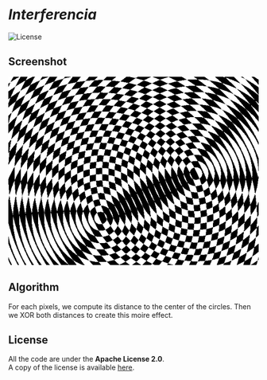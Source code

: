 # *Interferencia*

![License](https://img.shields.io/badge/license-Apache--2.0-blue.svg?style=flat-square)

## **Screenshot**

![screenshot](../../images/screenshot/ts-moire.png)


## **Algorithm**

For each pixels, we compute its distance to the center of the circles.
Then we XOR both distances to create this moire effect.

## **License**

All the code are under the **Apache License 2.0**.  
A copy of the license is available [here](https://choosealicense.com/licenses/apache-2.0/).
